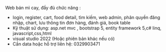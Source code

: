  Web bán mì cay, đầy đủ chức năng :
- login, register, cart, food detail, tìm kiếm, web admin, phân quyền đăng nhập, chart, lưu thông tin đơn hàng, đánh giá, book table
- Kỹ thuật sử dụng: asp.net mvc , bootstrap 5, entity framework 5,c# linq, javascript,css,html
- visual studio 2022 (Hoặc phiên bản khác nếu có)
- Cần data hoặc hỗ trợ liên hệ: 0329903471
